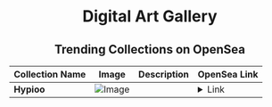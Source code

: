 <div align="center">

# Digital Art Gallery

## Trending Collections on OpenSea

| Collection Name                       | Image                                                                                     | Description                       | OpenSea Link                                                                                          |
|---------------------------------------|-------------------------------------------------------------------------------------------|-----------------------------------|--------------------------------------------------------------------------------------------------------|
| **Hypioo** | ![Image](https://i.seadn.io/s/raw/files/7f6695c433efa2ef246833c7550660b0.png?w=500&auto=format?w=200&auto=format) |  | <details><summary>Link</summary>[Hypioo](https://opensea.io/collection/hypioo)</details> |

</div>